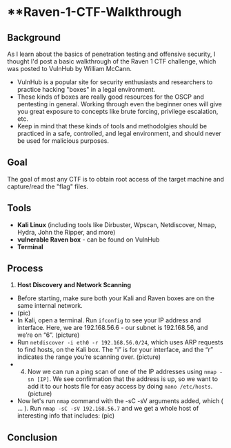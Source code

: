 # **Raven-1-CTF-Walkthrough

## **Background**
As I learn about the basics of penetration testing and offensive security, I thought I'd post a basic walkthrough of the Raven 1 CTF challenge, which was posted to VulnHub by William McCann.
- VulnHub is a popular site for security enthusiasts and researchers to practice hacking "boxes" in a legal environment.
- These kinds of boxes are really good resources for the OSCP and pentesting in general. Working through even the beginner ones will give you great exposure to concepts like brute forcing, privilege escalation, etc. 
- Keep in mind that these kinds of tools and methodolgies should be practiced in a safe, controlled, and legal environment, and should never be used for malicious purposes.

## **Goal**
The goal of most any CTF is to obtain root access of the target machine and capture/read the "flag" files.

## **Tools**
- **Kali Linux** (including tools like Dirbuster, Wpscan, Netdiscover, Nmap, Hydra, John the Ripper, and more)
- **vulnerable Raven box** - can be found on VulnHub
- **Terminal**

## **Process**
1. **Host Discovery and Network Scanning**
- Before starting, make sure both your Kali and Raven boxes are on the same internal network. 
- (pic)
- In Kali, open a terminal. Run `ifconfig` to see your IP address and interface. Here, we are 192.168.56.6 - our subnet is 192.168.56, and we’re on “6”. (picture)
- Run `netdiscover -i eth0 -r 192.168.56.0/24`, which uses ARP requests to find hosts, on the Kali box. The “i” is for your interface, and the “r” indicates the range you’re scanning over. (picture)
- 4. Now we can run a ping scan of one of the IP addresses using `nmap -sn [IP]`. We see confirmation that the address is up, so we want to add it to our hosts file for easy access by doing `nano /etc/hosts`. (picture)
- Now let's run `nmap` command with the -sC -sV arguments added, which ( … ). Run `nmap -sC -sV 192.168.56.7` and we get a whole host of interesting info that includes: (pic)



## **Conclusion**



